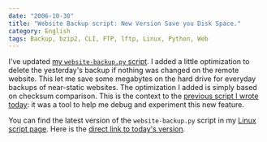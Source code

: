 ```yaml
---
date: "2006-10-30"
title: "Website Backup script: New Version Save you Disk Space."
category: English
tags: Backup, bzip2, CLI, FTP, lftp, Linux, Python, Web
---
```


I've updated [my `website-backup.py` script](https://kevin.deldycke.com/2006/04/script-to-automate-ftp-site-backup/). I added a little optimization to delete the yesterday's backup if nothing was changed on the remote website. This let me save some megabytes on the hard drive for everyday backups of near-static websites. The optimization I added is simply based on checksum comparison. This is the context to the [previous script I wrote today](https://kevin.deldycke.com/2006/10/find-duplicate-files-in-a-folder/): it was a tool to help me debug and experiment this new feature.

You can find the latest version of the `website-backup.py` script in my [Linux script page](https://github.com/kdeldycke/scripts). Here is the [direct link to today's version](https://github.com/kdeldycke/scripts/blob/master/website-backup.py).
